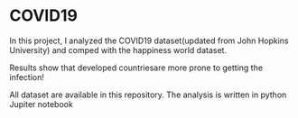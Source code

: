 # COVID19
In this project, I analyzed the COVID19 dataset(updated from John Hopkins University) and comped with the happiness world dataset.

Results show that developed countriesare more prone to getting the infection!

All dataset are available in this repository.
The analysis is written in python Jupiter notebook
